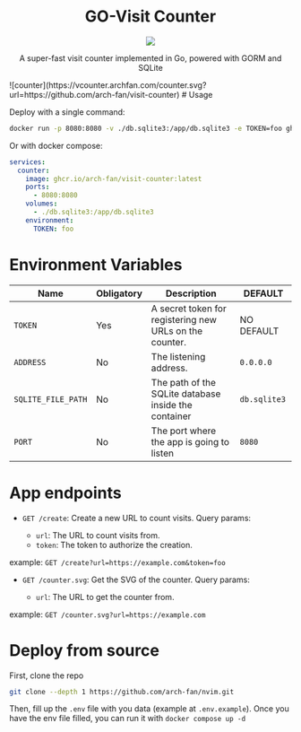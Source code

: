 <div align="center">
  <h1>GO-Visit Counter</h1>
  <img src="https://vcounter.archfan.com/counter.svg?url=https://github.com/arch-fan/visit-counter">
  <p>A super-fast visit counter implemented in Go, powered with GORM and SQLite</p>
</div>
![counter](https://vcounter.archfan.com/counter.svg?url=https://github.com/arch-fan/visit-counter)
# Usage

Deploy with a single command:

```bash
docker run -p 8080:8080 -v ./db.sqlite3:/app/db.sqlite3 -e TOKEN=foo ghcr.io/arch-fan/visit-counter:latest
```

Or with docker compose:

```yml
services:
  counter:
    image: ghcr.io/arch-fan/visit-counter:latest
    ports:
      - 8080:8080
    volumes:
      - ./db.sqlite3:/app/db.sqlite3
    environment:
      TOKEN: foo
```

# Environment Variables

| Name               | Obligatory | Description                                             | DEFAULT      |
| ------------------ | ---------- | ------------------------------------------------------- | ------------ |
| `TOKEN`            | Yes        | A secret token for registering new URLs on the counter. | NO DEFAULT   |
| `ADDRESS`          | No         | The listening address.                                  | `0.0.0.0`    |
| `SQLITE_FILE_PATH` | No         | The path of the SQLite database inside the container    | `db.sqlite3` |
| `PORT`             | No         | The port where the app is going to listen               | `8080`       |

# App endpoints

- `GET /create`: Create a new URL to count visits. Query params:

  - `url`: The URL to count visits from.
  - `token`: The token to authorize the creation.

example: `GET /create?url=https://example.com&token=foo`

- `GET /counter.svg`: Get the SVG of the counter. Query params:

  - `url`: The URL to get the counter from.

example: `GET /counter.svg?url=https://example.com`

# Deploy from source

First, clone the repo

```bash
git clone --depth 1 https://github.com/arch-fan/nvim.git
```

Then, fill up the `.env` file with you data (example at `.env.example`).
Once you have the env file filled, you can run it with `docker compose up -d`
